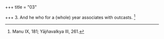 +++
title = "03"

+++
3. And he who for a (whole) year associates with outcasts. [^3] 


[^3]:  Manu IX, 181; Yājñavalkya III, 261.
